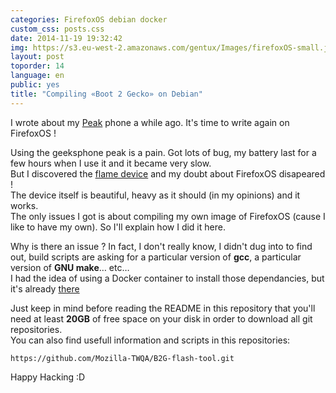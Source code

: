 ```yaml
---
categories: FirefoxOS debian docker
custom_css: posts.css
date: 2014-11-19 19:32:42
img: https://s3.eu-west-2.amazonaws.com/gentux/Images/firefoxOS-small.jpg
layout: post
toporder: 14
language: en
public: yes
title: "Compiling «Boot 2 Gecko» on Debian"
---
```


I wrote about my [Peak](https://www.geeksphone.com/other-devices-2/) phone a while ago. It's time to write again on
FirefoxOS !


Using the geeksphone peak is a pain. Got lots of bug, my battery last for a few hours when I use it and it became very
slow.<br>
But I discovered the [flame device](https://developer.mozilla.org/en-US/Firefox_OS/Developer_phone_guide/Flame) and my
doubt about FirefoxOS disapeared !<br>
The device itself is beautiful, heavy as it should (in my opinions) and it works.<br>
The only issues I got is about compiling my own image of FirefoxOS (cause I like to have my own). So I'll explain how I
did it here.


Why is there an issue ? In fact, I don't really know, I didn't dug into to find out, build scripts are asking for a
particular version of **gcc**, a particular version of **GNU make**… etc…<br>
I had the idea of using a Docker container to install those dependancies, but it's already
[there](https://github.com/simonjohansson/B2G-build)


Just keep in mind before reading the README in this repository that you'll need at least **20GB** of free space on your
disk in order to download all git repositories.<br>
You can also find usefull information and scripts in this repositories:

    https://github.com/Mozilla-TWQA/B2G-flash-tool.git


Happy Hacking :D
